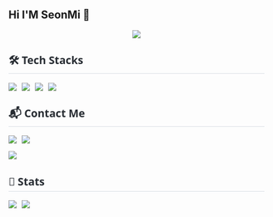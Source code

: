 ## Hi I'M SeonMi 👋

<!--
**YangSeonMi/YangSeonMi** is a ✨ _special_ ✨ repository because its `README.md` (this file) appears on your GitHub profile.

Here are some ideas to get you started:

- 🔭 I’m currently working on ...
- 🌱 I’m currently learning ...
- 👯 I’m looking to collaborate on ...
- 🤔 I’m looking for help with ...
- 💬 Ask me about ...
- 📫 How to reach me: ...
- 😄 Pronouns: ...
- ⚡ Fun fact: ...
-->

<div align="center">
  <img src="https://capsule-render.vercel.app/api?type=waving&color=0:0d2045,100:478bff&height=180&text=Hi%20I'M%20SeonMi%20👋&fontColor=6babff&fontSize=60" />
</div>

<div style="max-width: 800px; margin: auto; font-family: 'Segoe UI', sans-serif; color: #282d33;">

  <!-- Tech Stack -->
  <h2 style="border-bottom: 1px solid #d8dee4; padding-bottom: 5px;">🛠️ Tech Stacks</h2>
  <div style="display: flex; flex-wrap: wrap; gap: 10px;">
    <img src="https://img.shields.io/badge/C-A8B9CC?style=for-the-badge&logo=C&logoColor=white">
    <img src="https://img.shields.io/badge/HTML5-E34F26?style=for-the-badge&logo=HTML5&logoColor=white">
    <img src="https://img.shields.io/badge/CSS3-1572B6?style=for-the-badge&logo=CSS3&logoColor=white">
    <img src="https://img.shields.io/badge/Python-3776AB?style=for-the-badge&logo=Python&logoColor=white">
  </div>

  <!-- Contact -->
  <h2 style="border-bottom: 1px solid #d8dee4; padding-bottom: 5px; margin-top: 30px;">📬 Contact Me</h2>
  <div style="display: flex; gap: 10px; flex-wrap: wrap;">
    <a href="https://www.instagram.com/__nusim/" target="_blank">
      <img src="https://img.shields.io/badge/Instagram-E4405F?style=for-the-badge&logo=Instagram&logoColor=white">
    </a>
    <a href="mailto:czaeopd@gmail.com">
      <img src="https://img.shields.io/badge/Gmail-EA4335?style=for-the-badge&logo=Gmail&logoColor=white">
    </a>
  </div>

  <!-- GitHub Hits -->
  <div style="margin-top: 15px;">
    <a href="https://hits.seeyoufarm.com">
      <img src="https://hits.seeyoufarm.com/api/count/incr/badge.svg?url=https%3A%2F%2Fgithub.com%2FYangSeonMI%2F&count_bg=%23000000&title_bg=%23000000&icon=github.svg&icon_color=%23FFFFFF&title=GitHub&edge_flat=false"/>
    </a>
  </div>

  <!-- GitHub Stats -->
  <h2 style="border-bottom: 1px solid #d8dee4; padding-bottom: 5px; margin-top: 30px;">🏅 Stats</h2>
  <div style="display: flex; flex-wrap: wrap; gap: 10px;">
    <img src="https://github-readme-stats.vercel.app/api?username=YangSeonMI&bg_color=60,accdee,e7f0fd&title_color=000000&text_color=000000" />
    <img src="https://github-readme-stats.vercel.app/api/top-langs/?username=YangSeonMI&layout=compact&bg_color=60,accdee,e7f0fd&title_color=000000&text_color=000000" />
  </div>

</div>

    

